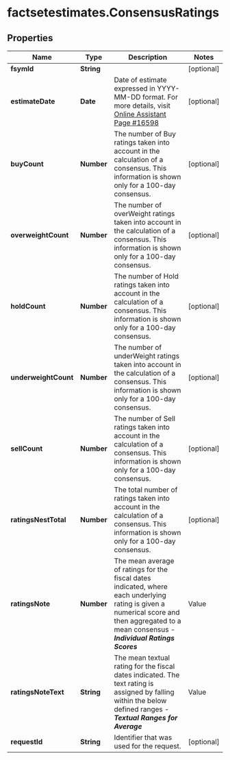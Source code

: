 # factsetestimates.ConsensusRatings

## Properties

Name | Type | Description | Notes
------------ | ------------- | ------------- | -------------
**fsymId** | **String** |  | [optional] 
**estimateDate** | **Date** | Date of estimate expressed in YYYY-MM-DD format. For more details, visit [Online Assistant Page #16598](https://oa.apps.factset.com/pages/16598) | [optional] 
**buyCount** | **Number** | The number of Buy ratings taken into account in the calculation of a consensus. This information is shown only for a 100-day consensus. | [optional] 
**overweightCount** | **Number** | The number of overWeight ratings taken into account in the calculation of a consensus. This information is shown only for a 100-day consensus. | [optional] 
**holdCount** | **Number** | The number of Hold ratings taken into account in the calculation of a consensus. This information is shown only for a 100-day consensus. | [optional] 
**underweightCount** | **Number** | The number of underWeight ratings taken into account in the calculation of a consensus. This information is shown only for a 100-day consensus. | [optional] 
**sellCount** | **Number** | The number of Sell ratings taken into account in the calculation of a consensus. This information is shown only for a 100-day consensus. | [optional] 
**ratingsNestTotal** | **Number** | The total number of ratings taken into account in the calculation of a consensus. This information is shown only for a 100-day consensus. | [optional] 
**ratingsNote** | **Number** | The mean average of ratings for the fiscal dates indicated, where each underlying rating is given a numerical score and then aggregated to a mean consensus - __*Individual Ratings Scores*__ |Value|Rating Description| |---|---| |1|Buy| |1.5|overWeight| |2|Hold| |2.5|underWeight| |3|Sell|  | [optional] 
**ratingsNoteText** | **String** | The mean textual rating for the fiscal dates indicated. The text rating is assigned by falling within the below defined ranges -  __*Textual Ranges for Average*__ |Value|Rating Description| |---|---| |&lt; 1.25|Buy| |&lt; 1.75|overWeight| |&lt; 2.25|Hold| |&lt; 2.75|underWeight| |&lt;&#x3D; 3|Sell|  | [optional] 
**requestId** | **String** | Identifier that was used for the request. | [optional] 


